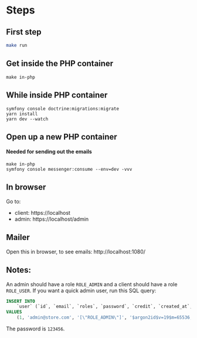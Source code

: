 # Steps

## First step

```bash
make run
```

## Get inside the PHP container

```
make in-php
```

## While inside PHP container

```
symfony console doctrine:migrations:migrate
yarn install
yarn dev --watch
```

## Open up a new PHP container

#### Needed for sending out the emails

```
make in-php
symfony console messenger:consume --env=dev -vvv
```

## In browser

Go to: 
- client: https://localhost
- admin: https://localhost/admin

## Mailer

Open this in browser, to see emails: http://localhost:1080/


## Notes:

An admin should have a role `ROLE_ADMIN` and a client should have a role `ROLE_USER`.
If you want a quick admin user, run this SQL query:

```sql
INSERT INTO 
    `user` (`id`, `email`, `roles`, `password`, `credit`, `created_at`, `updated_at`)
VALUES
	(1, 'admin@store.com', '[\"ROLE_ADMIN\"]', '$argon2id$v=19$m=65536,t=4,p=1$WEq7AajgI0anb2przLsNsA$Dqrw+4U/o++RHS50sx+/Lj1qc1VmoJ88O7MVSQZU7dg', 0.00, '2023-05-02 06:22:07', '2023-05-02 06:22:07');
```

The password is `123456`.
